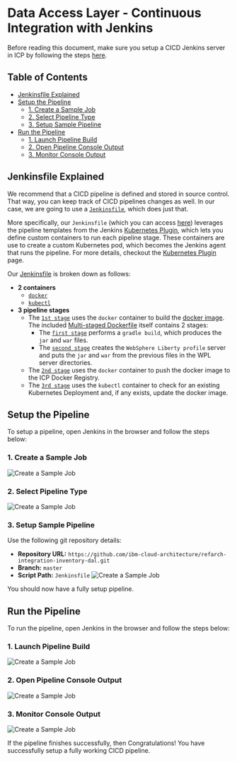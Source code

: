 # Data Access Layer - Continuous Integration with Jenkins
Before reading this document, make sure you setup a CICD Jenkins server in ICP by following the steps [here](https://github.com/ibm-cloud-architecture/refarch-integration/blob/master/docs/devops/README.md#jenkins-on-ibm-cloud-private-icp).

## Table of Contents
* [Jenkinsfile Explained](#jenkinsfile-explained)
* [Setup the Pipeline](#setup-the-pipeline)
    + [1. Create a Sample Job](#1-create-a-sample-job)
    + [2. Select Pipeline Type](#2-select-pipeline-type)
    + [3. Setup Sample Pipeline](#3-setup-sample-pipeline)
* [Run the Pipeline](#run-the-pipeline)
    + [1. Launch Pipeline Build](#1-launch-pipeline-build)
    + [2. Open Pipeline Console Output](#2-open-pipeline-console-output)
    + [3. Monitor Console Output](#3-monitor-console-output)

## Jenkinsfile Explained
We recommend that a CICD pipeline is defined and stored in source control. That way, you can keep track of CICD pipelines changes as well. In our case, we are going to use a [`Jenkinsfile`](https://jenkins.io/doc/book/pipeline/jenkinsfile/), which does just that.

More specifically, our `Jenkinsfile` (which you can access [here](Jenkinsfile)) leverages the pipeline templates from the Jenkins [Kubernetes Plugin](https://github.com/jenkinsci/kubernetes-plugin), which lets you define custom containers to run each pipeline stage. These containers are use to create a custom Kubernetes pod, which becomes the Jenkins agent that runs the pipeline. For more details, checkout the [Kubernetes Plugin](https://github.com/jenkinsci/kubernetes-plugin) page.

Our [Jenkinsfile](Jenkinsfile) is broken down as follows:
* **2 containers**
    + [`docker`](Jenkinsfile#L14)
    + [`kubectl`](Jenkinsfile#L15)
* **3 pipeline stages**
    + The [`1st stage`](Jenkinsfile#L21) uses the `docker` container to build the [docker image](Dockerfile). The included [Multi-staged Dockerfile](https://docs.docker.com/develop/develop-images/multistage-build/#use-multi-stage-builds) itself contains 2 stages:
        - The [`first stage`](Dockerfile#L1) performs a `gradle build`, which produces the `jar` and `war` files.
        - The [`second stage`](Dockerfile#L12) creates the `WebSphere Liberty profile` server and puts the `jar` and `war` from the previous files in the WPL server directories.
    + The [`2nd stage`](Jenkinsfile#L30) uses the `docker` container to push the docker image to the ICP Docker Registry.
    + The [`3rd stage`](Jenkinsfile#L47) uses the `kubectl` container to check for an existing Kubernetes Deployment and, if any exists, update the docker image.

## Setup the Pipeline
To setup a pipeline, open Jenkins in the browser and follow the steps below:

### 1. Create a Sample Job
![Create a Sample Job](https://raw.githubusercontent.com/ibm-cloud-architecture/refarch-cloudnative-devops-kubernetes/master/static/imgs/1_create_job.png)

### 2. Select Pipeline Type
![Create a Sample Job](https://raw.githubusercontent.com/ibm-cloud-architecture/refarch-cloudnative-devops-kubernetes/master/static/imgs/2_select_pipeline_type.png)

### 3. Setup Sample Pipeline
Use the following git repository details:
+ **Repository URL:** `https://github.com/ibm-cloud-architecture/refarch-integration-inventory-dal.git`
+ **Branch:** `master`
+ **Script Path:** `Jenkinsfile`
![Create a Sample Job](https://raw.githubusercontent.com/ibm-cloud-architecture/refarch-cloudnative-devops-kubernetes/master/static/imgs/3_setup_pipeline.png)

You should now have a fully setup pipeline.

## Run the Pipeline
To run the pipeline, open Jenkins in the browser and follow the steps below:

### 1. Launch Pipeline Build
![Create a Sample Job](https://raw.githubusercontent.com/ibm-cloud-architecture/refarch-cloudnative-devops-kubernetes/master/static/imgs/4_launch_build.png)

### 2. Open Pipeline Console Output
![Create a Sample Job](https://raw.githubusercontent.com/ibm-cloud-architecture/refarch-cloudnative-devops-kubernetes/master/static/imgs/5_open_console_output.png)

### 3. Monitor Console Output
![Create a Sample Job](https://raw.githubusercontent.com/ibm-cloud-architecture/refarch-cloudnative-devops-kubernetes/master/static/imgs/6_see_console_output.png)

If the pipeline finishes successfully, then Congratulations! You have successfully setup a fully working CICD pipeline.
